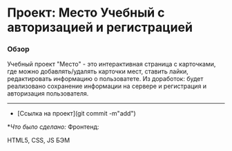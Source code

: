 # Проект: Место Учебный с авторизацией и регистрацией

### Обзор
Учебный проект "Место" - это интерактивная страница с карточками, где можно добавлять/удалять карточки мест, ставить лайки, редактировать информацию о пользоватете. Из доработок: будет реализовано сохранение информации на сервере и регистрация и авторизация пользователя.

***

* [Ссылка на проект](git commit -m"add")

**Что было сделано:*
Фронтенд:

HTML5, CSS, JS
БЭМ
